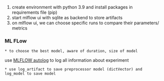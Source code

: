 1. create environment with python 3.9 and install packages in requirements file (pip)
2. start mlflow ui with sqlite as backend to store artifacts
3. on mlflow ui, we can choose specific runs to compare their parameters/ metrics

### ML FLow
    * to choose the best model, aware of duration, size of model

use [MLFLOW autolog](https://mlflow.org/docs/latest/tracking.html#automatic-logging) to log all information about experiment

    * use log_artifact to save preprocessor model (dictVector) and log_model to save model


